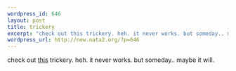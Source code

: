 ```yaml
--- 
wordpress_id: 646
layout: post
title: trickery
excerpt: "check out this trickery. heh. it never works. but someday.. maybe it will. "
wordpress_url: http://new.nata2.org/?p=646
---
```

check out <a href="http://dopeman.org/away.php">this</a> trickery. heh. it never works. but someday.. maybe it will. 
